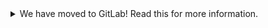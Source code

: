 <details>
<summary>We have moved to GitLab! Read this for more information.</summary>

We have recently moved our repositories to GitLab. You can find revpi-repo
here: https://gitlab.com/revolutionpi/revpi-repo  
All repositories on GitHub will stay up-to-date by being synchronised from
GitLab.

We still maintain a presence on GitHub but our work happens over at GitLab. If
you want to contribute to any of our projects we would prefer this contribution
to happen on GitLab, but we also still accept contributions on GitHub if you
prefer that.
</details>

